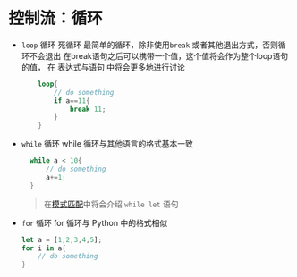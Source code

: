 # 控制流：循环

- `loop` 循环
  死循环
  最简单的循环，除非使用`break` 或者其他退出方式，否则循环不会退出
  在break语句之后可以携带一个值，这个值将会作为整个loop语句的值，
  在 [表达式与语句](../chapter4/readme.md) 中将会更多地进行讨论

  ```rust
      loop{
          // do something
          if a==11{
              break 11;
          }
      }
  ```

- `while` 循环
  while 循环与其他语言的格式基本一致

  ```rust
    while a < 10{
        // do something
        a+=1;
    }
  ```

  > 在[模式匹配]()中将会介绍 `while let` 语句

- `for` 循环
  for 循环与 Python 中的格式相似

  ```rust
  let a = [1,2,3,4,5];
  for i in a{
      // do something
  }
  ```
